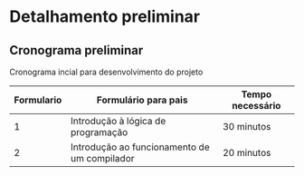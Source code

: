 # Detalhamento preliminar


## Cronograma preliminar

Cronograma incial para desenvolvimento do projeto


|  Formulario | Formulário para pais  | Tempo necessário |
|-------------|-----------------------|------------------|
|1| Introdução à lógica de programação | 30 minutos | 
|2| Introdução ao funcionamento de um compilador   | 20 minutos |





